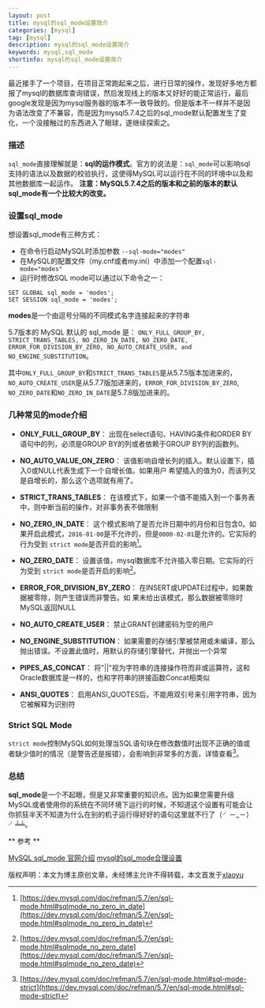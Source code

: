 ```yaml
---
layout: post
title: mysql的sql_mode设置简介
categories: [mysql]
tag: [mysql]
description: mysql的sql_mode设置简介
keywords: mysql,sql_mode
shortinfo: mysql的sql_mode设置简介
---
```


最近接手了一个项目，在项目正常跑起来之后，进行日常的操作，发现好多地方都报了mysql的数据库查询错误，然后发现线上的版本又好好的能正常运行，最后google发现是因为mysql服务器的版本不一致导致的。但是版本不一样并不是因为语法改变了不兼容，而是因为mysql5.7.4之后的sql_mode默认配置发生了变化，一个没接触过的东西进入了眼球，遂继续探索之。

### 描述

`sql_mode`直接理解就是：**sql的运作模式**。官方的说法是：`sql_mode`可以影响sql支持的语法以及数据的校验执行，这使得MySQL可以运行在不同的环境中以及和其他数据库一起运作。
**注意：MySQL5.7.4之后的版本和之前的版本的默认sql_mode有一个比较大的改变。**


### 设置sql_mode

想设置sql_mode有三种方式：

- 在命令行启动MySQL时添加参数 `--sql-mode="modes"`
- 在MySQL的配置文件（my.cnf或者my.ini）中添加一个配置`sql-mode="modes"`
- 运行时修改SQL mode可以通过以下命令之一：

```
SET GLOBAL sql_mode = 'modes';
SET SESSION sql_mode = 'modes';
```

**modes**是一个由逗号分隔的不同模式名字连接起来的字符串


5.7版本的 MySQL 默认的 sql_mode 是： `ONLY_FULL_GROUP_BY, STRICT_TRANS_TABLES, NO_ZERO_IN_DATE, NO_ZERO_DATE, ERROR_FOR_DIVISION_BY_ZERO, NO_AUTO_CREATE_USER, and NO_ENGINE_SUBSTITUTION`。

其中`ONLY_FULL_GROUP_BY`和`STRICT_TRANS_TABLES`是从5.7.5版本加进来的，`NO_AUTO_CREATE_USER`是从5.7.7版加进来的，`ERROR_FOR_DIVISION_BY_ZERO`, `NO_ZERO_DATE`和`NO_ZERO_IN_DATE`是5.7.8版加进来的。


### 几种常见的mode介绍

- **ONLY_FULL_GROUP_BY**：
出现在select语句、HAVING条件和ORDER BY语句中的列，必须是GROUP BY的列或者依赖于GROUP BY列的函数列。

- **NO_AUTO_VALUE_ON_ZERO**：
该值影响自增长列的插入。默认设置下，插入0或NULL代表生成下一个自增长值。如果用户 希望插入的值为0，而该列又是自增长的，那么这个选项就有用了。

- **STRICT_TRANS_TABLES**：
在该模式下，如果一个值不能插入到一个事务表中，则中断当前的操作，对非事务表不做限制

- **NO_ZERO_IN_DATE**：
这个模式影响了是否允许日期中的月份和日包含0。如果开启此模式，`2016-01-00`是不允许的，但是`0000-02-01`是允许的。它实际的行为受到 `strict mode`是否开启的影响[^1]。

- **NO_ZERO_DATE**：
设置该值，mysql数据库不允许插入零日期。它实际的行为受到 `strict mode`是否开启的影响[^2]。

- **ERROR_FOR_DIVISION_BY_ZERO**：
在INSERT或UPDATE过程中，如果数据被零除，则产生错误而非警告。如 果未给出该模式，那么数据被零除时MySQL返回NULL

- **NO_AUTO_CREATE_USER**：
禁止GRANT创建密码为空的用户

- **NO_ENGINE_SUBSTITUTION**：
如果需要的存储引擎被禁用或未编译，那么抛出错误。不设置此值时，用默认的存储引擎替代，并抛出一个异常

- **PIPES_AS_CONCAT**：
将"||"视为字符串的连接操作符而非或运算符，这和Oracle数据库是一样的，也和字符串的拼接函数Concat相类似

- **ANSI_QUOTES**：
启用ANSI_QUOTES后，不能用双引号来引用字符串，因为它被解释为识别符


### Strict SQL Mode

`strict mode`控制MySQL如何处理当SQL语句块在修改数值时出现不正确的值或者缺少值时的情况（是警告还是报错），会影响到非常多的方面，详情查看[^3]。



### 总结

**sql_mode**是一个不起眼，但是又非常重要的知识点。因为如果您需要升级MySQL或者使用你的系统在不同环境下运行的时候，不知道这个设置有可能会让你抓狂半天不知道为什么在别的机子运行得好好的语句这里就不行了（╯－_－）╯╧╧。


** 参考 **

[MySQL sql_mode 官网介绍](https://dev.mysql.com/doc/refman/5.7/en/sql-mode.html)
[mysql的sql_mode合理设置](http://blog.csdn.net/wyzxg/article/details/8787878)

[^1]: [https://dev.mysql.com/doc/refman/5.7/en/sql-mode.html#sqlmode_no_zero_in_date](https://dev.mysql.com/doc/refman/5.7/en/sql-mode.html#sqlmode_no_zero_in_date)
[^2]: [https://dev.mysql.com/doc/refman/5.7/en/sql-mode.html#sqlmode_no_zero_date](https://dev.mysql.com/doc/refman/5.7/en/sql-mode.html#sqlmode_no_zero_date)
[^3]: [https://dev.mysql.com/doc/refman/5.7/en/sql-mode.html#sql-mode-strict](https://dev.mysql.com/doc/refman/5.7/en/sql-mode.html#sql-mode-strict)

版权声明：本文为博主原创文章，未经博主允许不得转载，本文首发于[xlaoyu](www.xlaoyu.info)